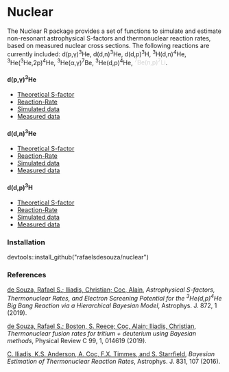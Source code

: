 # Nuclear

The Nuclear R package provides a set of functions to simulate and estimate non-resonant astrophysical S-factors and thermonuclear reaction rates, based on measured nuclear cross sections. The following reactions are currently included: d(p,&gamma;)<sup>3</sup>He, d(d,n)<sup>3</sup>He, d(d,p)<sup>3</sup>H, <sup>3</sup>H(d,n)<sup>4</sup>He, <sup>3</sup>He(<sup>3</sup>He,2p)<sup>4</sup>He, <sup>3</sup>He(&alpha;,&gamma;)<sup>7</sup>Be, <sup>3</sup>He(d,p)<sup>4</sup>He, <span style="color:lightgray"><sup>7</sup>Be(n,p)<sup>7</sup>Li</span>.

#### d(p,&gamma;)<sup>3</sup>He

- [Theoretical S-factor](https://github.com/RafaelSdeSouza/nuclear/blob/master/R/sfactorDpg.R)  
- [Reaction-Rate](https://github.com/RafaelSdeSouza/nuclear/blob/master/R/NumRateDpg.R) 
- [Simulated data](https://github.com/RafaelSdeSouza/nuclear/blob/master/data/dpg.RData)
- [Measured data](https://github.com/RafaelSdeSouza/nuclear/blob/master/data/dpgdata.RData)   
 

#### d(d,n)<sup>3</sup>He

- [Theoretical S-factor](https://github.com/RafaelSdeSouza/nuclear/blob/master/R/sfactorDdn.R)  
- [Reaction-Rate](https://github.com/RafaelSdeSouza/nuclear/blob/master/R/sfactorDdn.R) 
- [Simulated data](https://github.com/RafaelSdeSouza/nuclear/blob/master/data/ddn.RData)
- [Measured data]()  

#### d(d,p)<sup>3</sup>H

- [Theoretical S-factor](https://github.com/RafaelSdeSouza/nuclear/blob/master/R/sfactorDdp.R)  
- [Reaction-Rate]() 
- [Simulated data](https://github.com/RafaelSdeSouza/nuclear/blob/master/data/ddp.RData)
- [Measured data]()  

### Installation
devtools::install_github("rafaelsdesouza/nuclear")



### References

[de Souza, Rafael S.; Iliadis, Christian; Coc, Alain](https://iopscience.iop.org/article/10.3847/1538-4357/aafda9/meta), *Astrophysical S-factors, Thermonuclear Rates, and Electron Screening Potential for the <sup>3</sup>He(d,p)<sup>4</sup>He Big Bang Reaction via a Hierarchical Bayesian Model*, Astrophys. J. 872, 1 (2019).

[de Souza, Rafael S.; Boston, S. Reece; Coc, Alain; Iliadis, Christian](https://doi.org/10.1103%2FPhysRevC.99.014619), *Thermonuclear fusion rates for tritium + deuterium using Bayesian methods*, Physical Review C 99, 1, 014619 (2019).


[C. Iliadis, K.S. Anderson, A. Coc, F.X. Timmes, and S. Starrfield](http://iopscience.iop.org/article/10.3847/0004-637X/831/1/107/meta), *Bayesian Estimation of Thermonuclear Reaction Rates*, Astrophys. J. 831, 107 (2016).

